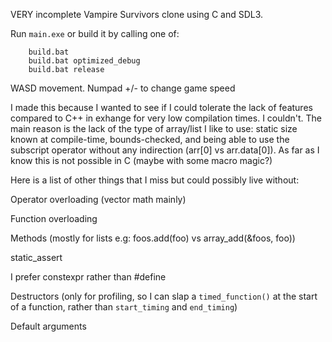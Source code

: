 VERY incomplete Vampire Survivors clone using C and SDL3.

Run `main.exe` or build it by calling one of:

    	build.bat
    	build.bat optimized_debug
    	build.bat release

WASD movement. Numpad +/- to change game speed

I made this because I wanted to see if I could tolerate the lack of features compared to C++ in exhange for very low compilation times. I couldn't. The main reason is the lack of the type of array/list I like to use: static size known at compile-time, bounds-checked, and being able to use the subscript operator without any indirection (arr[0] vs arr.data[0]). As far as I know this is not possible in C (maybe with some macro magic?)

Here is a list of other things that I miss but could possibly live without:

Operator overloading (vector math mainly)

Function overloading

Methods (mostly for lists e.g: foos.add(foo) vs array_add(&foos, foo))

static_assert

I prefer constexpr rather than #define

Destructors (only for profiling, so I can slap a `timed_function()` at the start of a function, rather than `start_timing` and `end_timing`)

Default arguments